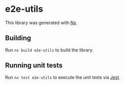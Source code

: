 # e2e-utils

This library was generated with [Nx](https://nx.dev).

## Building

Run `nx build e2e-utils` to build the library.

## Running unit tests

Run `nx test e2e-utils` to execute the unit tests via [Jest](https://jestjs.io).
